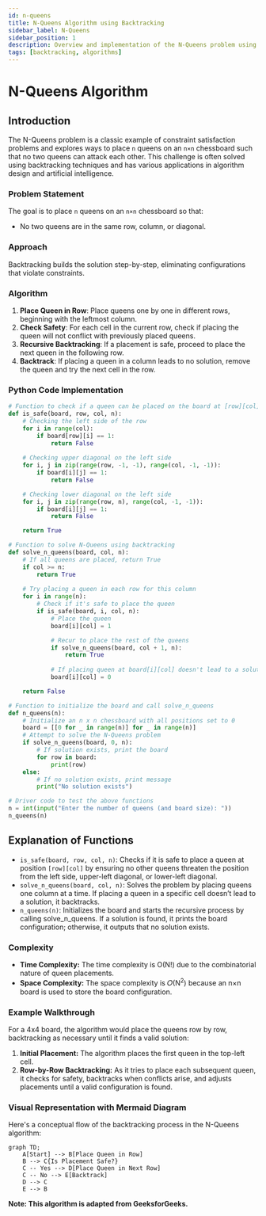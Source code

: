 ```yaml
---
id: n-queens
title: N-Queens Algorithm using Backtracking
sidebar_label: N-Queens
sidebar_position: 1
description: Overview and implementation of the N-Queens problem using a backtracking algorithm.
tags: [backtracking, algorithms]
---
```


# N-Queens Algorithm

## Introduction
The N-Queens problem is a classic example of constraint satisfaction problems and explores ways to place `n` queens on an `n×n` chessboard such that no two queens can attack each other. This challenge is often solved using backtracking techniques and has various applications in algorithm design and artificial intelligence.

### Problem Statement

The goal is to place `n` queens on an `n×n` chessboard so that:
- No two queens are in the same row, column, or diagonal.

### Approach
Backtracking builds the solution step-by-step, eliminating configurations that violate constraints.

### Algorithm
1. **Place Queen in Row**: Place queens one by one in different rows, beginning with the leftmost column.
2. **Check Safety**: For each cell in the current row, check if placing the queen will not conflict with previously placed queens.
3. **Recursive Backtracking**: If a placement is safe, proceed to place the next queen in the following row.
4. **Backtrack**: If placing a queen in a column leads to no solution, remove the queen and try the next cell in the row.

### Python Code Implementation

```python
# Function to check if a queen can be placed on the board at [row][col]
def is_safe(board, row, col, n):
    # Checking the left side of the row
    for i in range(col):
        if board[row][i] == 1:
            return False
    
    # Checking upper diagonal on the left side
    for i, j in zip(range(row, -1, -1), range(col, -1, -1)):
        if board[i][j] == 1:
            return False

    # Checking lower diagonal on the left side
    for i, j in zip(range(row, n), range(col, -1, -1)):
        if board[i][j] == 1:
            return False

    return True

# Function to solve N-Queens using backtracking
def solve_n_queens(board, col, n):
    # If all queens are placed, return True
    if col >= n:
        return True
    
    # Try placing a queen in each row for this column
    for i in range(n):
        # Check if it's safe to place the queen
        if is_safe(board, i, col, n):
            # Place the queen
            board[i][col] = 1

            # Recur to place the rest of the queens
            if solve_n_queens(board, col + 1, n):
                return True
            
            # If placing queen at board[i][col] doesn't lead to a solution, remove queen (backtrack)
            board[i][col] = 0

    return False

# Function to initialize the board and call solve_n_queens
def n_queens(n):
    # Initialize an n x n chessboard with all positions set to 0
    board = [[0 for _ in range(n)] for _ in range(n)]
    # Attempt to solve the N-Queens problem
    if solve_n_queens(board, 0, n):
        # If solution exists, print the board
        for row in board:
            print(row)
    else:
        # If no solution exists, print message
        print("No solution exists")

# Driver code to test the above functions
n = int(input("Enter the number of queens (and board size): "))
n_queens(n)

```

## Explanation of Functions
- `is_safe(board, row, col, n)`: Checks if it is safe to place a queen at position `[row][col]` by ensuring no other queens threaten the position from the left side, upper-left diagonal, or lower-left diagonal.
- `solve_n_queens(board, col, n)`: Solves the problem by placing queens one column at a time. If placing a queen in a specific cell doesn’t lead to a solution, it backtracks.
- `n_queens(n)`: Initializes the board and starts the recursive process by calling solve_n_queens. If a solution is found, it prints the board configuration; otherwise, it outputs that no solution exists.
  
### Complexity
- **Time Complexity:** The time complexity is O(N!) due to the combinatorial nature of queen placements.
- **Space Complexity:** The space complexity is 𝑂(N<sup>2</sup>) because an n×n board is used to store the board configuration.

### Example Walkthrough
For a 4x4 board, the algorithm would place the queens row by row, backtracking as necessary until it finds a valid solution:

1. **Initial Placement:** The algorithm places the first queen in the top-left cell.
2. **Row-by-Row Backtracking:** As it tries to place each subsequent queen, it checks for safety, backtracks when conflicts arise, and adjusts placements until a valid configuration is found.

### Visual Representation with Mermaid Diagram
Here's a conceptual flow of the backtracking process in the N-Queens algorithm:

```mermaid
graph TD;
    A[Start] --> B[Place Queen in Row]
    B --> C{Is Placement Safe?}
    C -- Yes --> D[Place Queen in Next Row]
    C -- No --> E[Backtrack]
    D --> C
    E --> B
```
**Note: This algorithm is adapted from GeeksforGeeks.**
